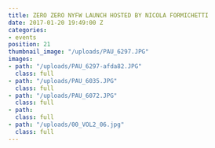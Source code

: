 ```yaml
---
title: ZERO ZERO NYFW LAUNCH HOSTED BY NICOLA FORMICHETTI
date: 2017-01-20 19:49:00 Z
categories:
- events
position: 21
thumbnail_image: "/uploads/PAU_6297.JPG"
images:
- path: "/uploads/PAU_6297-afda82.JPG"
  class: full
- path: "/uploads/PAU_6035.JPG"
  class: full
- path: "/uploads/PAU_6072.JPG"
  class: full
- path: 
  class: full
- path: "/uploads/00_VOL2_06.jpg"
  class: full
---
```


